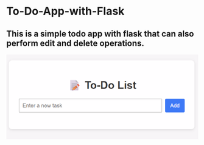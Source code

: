 ﻿# To-Do-App-with-Flask
## This is a simple todo app with flask that can also perform edit and delete operations. 

![Home Page](images/todo%20list.png)
